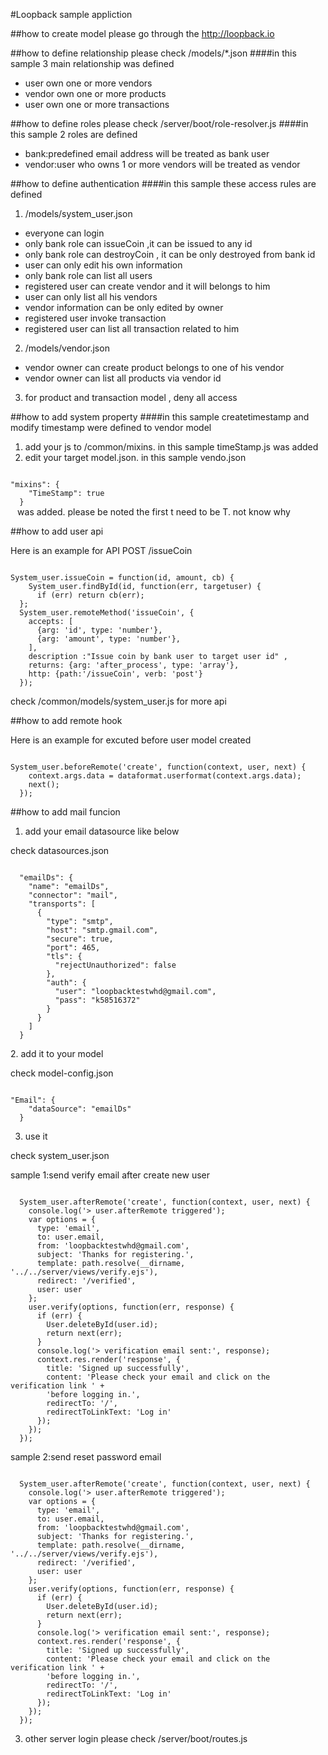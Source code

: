#Loopback sample appliction

##how to create model
please go through the 
http://loopback.io

##how to define relationship
please check /models/*.json 
####in this sample 3 main relationship was defined
+ user own one or more vendors
+ vendor own one or more products
+ user own one or more transactions

##how to define roles
please check /server/boot/role-resolver.js
####in this sample 2 roles are defined
+ bank:predefined email address will be treated as bank user 
+ vendor:user who owns 1 or more vendors will be treated as vendor 

##how to define authentication
####in this sample these access rules are defined
1.  /models/system_user.json 
+ everyone can login
+ only bank role can issueCoin ,it can be issued to any id
+ only bank role can destroyCoin , it can be only destroyed from bank id
+ user can only edit his own information
+ only bank role can list all users
+ registered user can create vendor and it will belongs to him
+ user can only list all his vendors
+ vendor information can be only edited by owner
+ registered user invoke transaction
+ registered user can list all transaction related to him

2.  /models/vendor.json 
+ vendor owner can create product belongs to one of his vendor
+ vendor owner can list all products via vendor id

3.  for product and transaction model , deny all access

##how to add system property
####in this sample createtimestamp and modify timestamp were defined to vendor model
1.  add your js to /common/mixins. in this sample timeStamp.js was added
2.  edit your target model.json. in this sample vendo.json
<code>
"mixins": {
    "TimeStamp": true
  }
 </code> was added. please be noted the first t need to be T. not know why
 

##how to add user api
<p>Here is an example for API POST /issueCoin </p>
<pre><code>
System_user.issueCoin = function(id, amount, cb) {
    System_user.findById(id, function(err, targetuser) {
      if (err) return cb(err);
  };
  System_user.remoteMethod('issueCoin', {
    accepts: [
      {arg: 'id', type: 'number'},
      {arg: 'amount', type: 'number'},
    ],
    description :"Issue coin by bank user to target user id" ,
    returns: {arg: 'after_process', type: 'array'},
    http: {path:'/issueCoin', verb: 'post'}
  });
</code></pre>
check /common/models/system_user.js for more api

##how to add remote hook
<p>Here is an example for excuted before user model created</p>
<pre><code>
System_user.beforeRemote('create', function(context, user, next) {
    context.args.data = dataformat.userformat(context.args.data);
    next();
  });
</code></pre>

##how to add mail funcion
1.  add your email datasource like below
<p>check datasources.json</p>
<pre><code>
  "emailDs": {
    "name": "emailDs",
    "connector": "mail",
    "transports": [
      {
        "type": "smtp",
        "host": "smtp.gmail.com",
        "secure": true,
        "port": 465,
        "tls": {
          "rejectUnauthorized": false
        },
        "auth": {
          "user": "loopbacktestwhd@gmail.com",
          "pass": "k58516372"
        }
      }
    ]
  }
</code></pre>
2.  add it to your model 
<p>check model-config.json</p>
<pre><code>
"Email": {
    "dataSource": "emailDs"
  }
</code></pre>

3.  use it
<p>check system_user.json</p>
<p>sample 1:send verify email after create new user</p>
<pre><code>
  System_user.afterRemote('create', function(context, user, next) {
    console.log('> user.afterRemote triggered');
    var options = {
      type: 'email',
      to: user.email,
      from: 'loopbacktestwhd@gmail.com',
      subject: 'Thanks for registering.',
      template: path.resolve(__dirname, '../../server/views/verify.ejs'),
      redirect: '/verified',
      user: user
    };
    user.verify(options, function(err, response) {
      if (err) {
        User.deleteById(user.id);
        return next(err);
      }
      console.log('> verification email sent:', response);
      context.res.render('response', {
        title: 'Signed up successfully',
        content: 'Please check your email and click on the verification link ' +
        'before logging in.',
        redirectTo: '/',
        redirectToLinkText: 'Log in'
      });
    });
  });
</code></pre>

<p>sample 2:send reset password email </p>
<pre><code>
  System_user.afterRemote('create', function(context, user, next) {
    console.log('> user.afterRemote triggered');
    var options = {
      type: 'email',
      to: user.email,
      from: 'loopbacktestwhd@gmail.com',
      subject: 'Thanks for registering.',
      template: path.resolve(__dirname, '../../server/views/verify.ejs'),
      redirect: '/verified',
      user: user
    };
    user.verify(options, function(err, response) {
      if (err) {
        User.deleteById(user.id);
        return next(err);
      }
      console.log('> verification email sent:', response);
      context.res.render('response', {
        title: 'Signed up successfully',
        content: 'Please check your email and click on the verification link ' +
        'before logging in.',
        redirectTo: '/',
        redirectToLinkText: 'Log in'
      });
    });
  });
</code></pre>

3.  other server login please check /server/boot/routes.js

